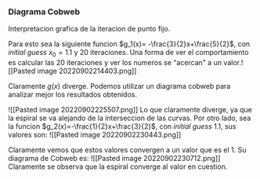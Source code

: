 ### Diagrama Cobweb
Interpretacion grafica de la iteracion de punto fijo.

Para esto sea la siguiente funcion $g_1(x)= -\frac{3}{2}x+\frac{5}{2}$, con *initial guess* $x_0=1.1$ y 20 iteraciones. Una forma de ver el comportamiento es calcular las 20 iteraciones y ver los numeros se "acercan" a un valor.![[Pasted image 20220902214403.png]]

Claramente $g(x)$ diverge. Podemos utilizar un diagrama cobweb para analizar mejor los resultados obtenidos.

![[Pasted image 20220902225507.png]]
Lo que claramente diverge, ya que la espiral se va alejando de la interseccion de las curvas.
Por otro lado, sea la funcion $g_2(x)=-\frac{1}{2}x+\frac{3}{2}$, con *initial guess* 1.1, sus valores son:
![[Pasted image 20220902230443.png]]

Claramente vemos que estos valores convergen a un valor que es el 1. Su diagrama de Cobweb es:
![[Pasted image 20220902230712.png]]
Claramente se observa que la espiral converge al valor en cuestion.
